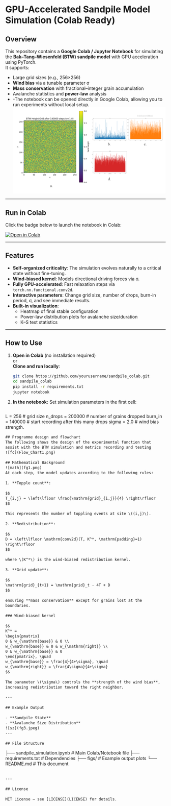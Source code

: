 # GPU-Accelerated Sandpile Model Simulation (Colab Ready)

## Overview
This repository contains a **Google Colab / Jupyter Notebook** for simulating the **Bak–Tang–Wiesenfeld (BTW) sandpile model** with GPU acceleration using PyTorch.  
It supports:
- Large grid sizes (e.g., 256×256)
- **Wind bias** via a tunable parameter σ
- **Mass conservation** with fractional–integer grain accumulation
- Avalanche statistics and **power-law** analysis
- -The notebook can be opened directly in Google Colab, allowing you to run experiments without local setup.
![Example Outputs](fg2.png)
---

## Run in Colab
Click the badge below to launch the notebook in Colab:

[![Open in Colab](https://colab.research.google.com/assets/colab-badge.svg)]([YOUR_COLAB_LINK_HERE](https://colab.research.google.com/drive/1E-kk3P6QeptgWi4oLvbTIFaysJBjhbe5))

---

## Features
- **Self-organized criticality**: The simulation evolves naturally to a critical state without fine-tuning.
- **Wind-biased kernel**: Models directional driving forces via σ.
- **Fully GPU-accelerated**: Fast relaxation steps via `torch.nn.functional.conv2d`.
- **Interactive parameters**: Change grid size, number of drops, burn-in period, σ, and see immediate results.
- **Built-in visualization**:
  - Heatmap of final stable configuration
  - Power-law distribution plots for avalanche size/duration
  - K–S test statistics

---

## How to Use
1. **Open in Colab** (no installation required)  
   or  
   **Clone and run locally**:
   ```bash
   git clone https://github.com/yourusername/sandpile_colab.git
   cd sandpile_colab
   pip install -r requirements.txt
   jupyter notebook
   ```
2. **In the notebook:**
  Set simulation parameters in the first cell:
   ```python
  L = 256          # grid size
  n_drops = 200000 # number of grains dropped
  burn_in = 140000 # start recording after this many drops
  sigma = 2.0      # wind bias strength.
   ```
## Programme design and flowchart
The following shows the design of the experimental function that assist with the BTW simulation and metrics recording and testing
![fc](Flow_Chart1.png)

## Mathematical Background
![math](fg1.png)
At each step, the model updates according to the following rules:

1. **Topple count**:

$$
T_{i,j} = \left\lfloor \frac{\mathrm{grid}_{i,j}}{4} \right\rfloor
$$

This represents the number of toppling events at site \((i,j)\).

2. **Redistribution**:

$$
D = \left\lfloor \mathrm{conv2d}(T, K^*, \mathrm{padding}=1) \right\rfloor
$$

where \(K^*\) is the wind-biased redistribution kernel.

3. **Grid update**:

$$
\mathrm{grid}_{t+1} = \mathrm{grid}_t - 4T + D
$$

ensuring **mass conservation** except for grains lost at the boundaries.

### Wind-biased kernel

$$
K^* =
\begin{pmatrix}
0 & w_{\mathrm{base}} & 0 \\
 w_{\mathrm{base}} & 0 & w_{\mathrm{right}} \\
0 & w_{\mathrm{base}} & 0
\end{pmatrix}, \quad
w_{\mathrm{base}} = \frac{4}{4+\sigma}, \quad
w_{\mathrm{right}} = \frac{4\sigma}{4+\sigma}
$$

The parameter \(\sigma\) controls the **strength of the wind bias**, increasing redistribution toward the right neighbor.

---

## Example Output

- **Sandpile State**
- **Avalanche Size Distribution**
  ![sz](fg3.jpeg)
---

## File Structure

```
├── sandpile_simulation.ipynb   # Main Colab/Notebook file
├── requirements.txt            # Dependencies
├── figs/                        # Example output plots
└── README.md                    # This document
```

---

## License

MIT License — see [LICENSE](LICENSE) for details.
